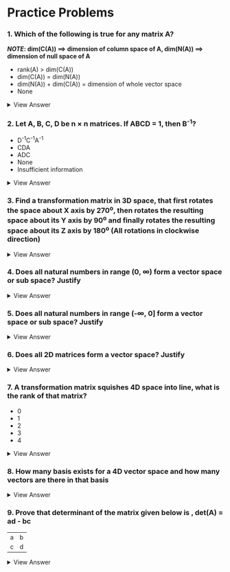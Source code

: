 # Practice Problems

### 1. Which of the following is true for any matrix A?  
**_NOTE_: dim(C(A)) ==> dimension of column space of A, dim(N(A)) ==> dimension of null space of A**  
* rank(A) > dim(C(A))
* dim(C(A)) = dim(N(A))
* dim(N(A)) + dim(C(A)) = dimension of whole vector space
* None
<details>
  <summary>View Answer</summary>
    
  > _dim(N(A)) + dim(C(A)) = dimension of whole vector space_
</details>

### 2. Let A, B, C, D be n × n matrices. If ABCD = 1, then B<sup>-1</sup>?
* D<sup>-1</sup>C<sup>-1</sup>A<sup>-1</sup>
* CDA
* ADC
* None
* Insufficient information
<details>
  <summary>View Answer</summary>
    
  > _Insufficient information. Since it is not given that the matrices are invertible. If invertible the answer would be ==> CDA_
</details>

### 3. Find a transformation matrix in 3D space, that first rotates the space about X axis by 270<sup>o</sup>, then rotates the resulting space about its Y axis by 90<sup>o</sup> and finally rotates the resulting space about its Z axis by 180<sup>o</sup> (All rotations in clockwise direction)
<details>
  <summary>View Answer</summary>
    
  Let A ==> Rotation about X by -270<sup>o</sup>  
      B ==> Rotation about Y by -90<sup>o</sup>  
      C ==> Rotation about Z by -180<sup>o</sup> since clockwise*  
  A = 
  |   1   |   0   |   0   |
  | :---: | :---: | :---: |
  |   0   |   0   |   1   |
  |   0   |  -1   |   0   |

  B = 
  |   0   |   0   |  -1   |
  | :---: | :---: | :---: |
  |   0   |   1   |   0   |
  |   1   |   0   |   0   |

  C = 
  |  -1   |   0   |   0   |
  | :---: | :---: | :---: |
  |   0   |   1   |   0   |
  |   0   |   0   |   1   |

  Resultant transformation = **C x B x A**  
  Think why preorder multiplication?
</details>

### 4. Does all natural numbers in range (0, ∞) form a vector space or sub space? Justify
<details>
  <summary>View Answer</summary>
    
  > _No, Since zero vector is not present_
</details>

### 5. Does all natural numbers in range (-∞, 0] form a vector space or sub space? Justify
<details>
  <summary>View Answer</summary>
    
  > _For any space to be a vector space/subspace, there should be closure i.e resultant vector after 
  linear transformation should lie in same space. But here the resultant can be positive and hence
  the answer is NO_
</details>

### 6. Does all 2D matrices form a vector space? Justify
<details>
  <summary>View Answer</summary>
    
  > _Yes_
</details>

### 7. A transformation matrix squishes 4D space into line, what is the rank of that matrix?
* 0
* 1
* 2
* 3
* 4
<details>
  <summary>View Answer</summary>
    
  > _1 (Since line)_
</details>

### 8. How many basis exists for a 4D vector space and how many vectors are there in that basis
<details>
  <summary>View Answer</summary>
    
  > _Infinite number of basis, each basis consists of 4 vectors_
</details>

### 9. Prove that determinant of the matrix given below is , det(A) = ad - bc
|     |     |
| --- | --- |
| a   | b   |
| c   | d   |
<details>
  <summary>View Answer</summary>
    
  > ![det-proof](Images/Det_Proof.png)  
  Area of resultant parallelogram = (a+b)x(c+d) - [2bc + ac/2 + ac/2 + bd/2 + bd/2]
</details>